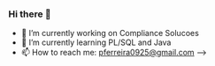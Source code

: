 ### Hi there 👋

- 🔭 I’m currently working on Compliance Solucoes
- 🌱 I’m currently learning PL/SQL and Java
- 📫 How to reach me: pferreira0925@gmail.com
-->
